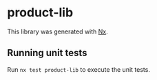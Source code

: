 # product-lib

This library was generated with [Nx](https://nx.dev).

## Running unit tests

Run `nx test product-lib` to execute the unit tests.
